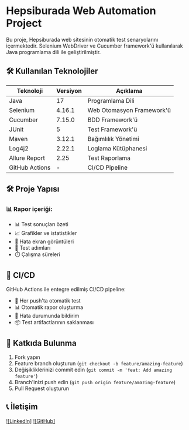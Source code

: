 # Hepsiburada Web Automation Project

Bu proje, Hepsiburada web sitesinin otomatik test senaryolarını içermektedir. Selenium WebDriver ve Cucumber framework'ü kullanılarak Java programlama dili ile geliştirilmiştir.

## 🛠 Kullanılan Teknolojiler

| Teknoloji | Versiyon | Açıklama |
|-----------|----------|-----------|
| Java      | 17       | Programlama Dili |
| Selenium  | 4.16.1   | Web Otomasyon Framework'ü |
| Cucumber  | 7.15.0   | BDD Framework'ü |
| JUnit     | 5        | Test Framework'ü |
| Maven     | 3.12.1   | Bağımlılık Yönetimi |
| Log4j2    | 2.22.1   | Loglama Kütüphanesi |
| Allure Report | 2.25 | Test Raporlama |
| GitHub Actions | -   | CI/CD Pipeline |

## 🛠 Proje Yapısı 

### 📊 Rapor içeriği:
- 📊 Test sonuçları özeti
- 📈 Grafikler ve istatistikler
- 📸 Hata ekran görüntüleri
- 📝 Test adımları
- ⏱️ Çalışma süreleri

## 🔄 CI/CD

GitHub Actions ile entegre edilmiş CI/CD pipeline:

- 🔄 Her push'ta otomatik test
- 📊 Otomatik rapor oluşturma
- 📨 Hata durumunda bildirim
- 📦 Test artifactlarının saklanması

## 🤝 Katkıda Bulunma

1. Fork yapın
2. Feature branch oluşturun (`git checkout -b feature/amazing-feature`)
3. Değişikliklerinizi commit edin (`git commit -m 'feat: Add amazing feature'`)
4. Branch'inizi push edin (`git push origin feature/amazing-feature`)
5. Pull Request oluşturun

## 📞 İletişim

[![LinkedIn]](https://www.linkedin.com/in/gokhan-agar/)
[![GitHub]](https://github.com/gokhanagar)





